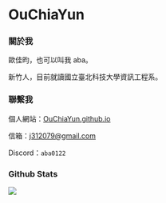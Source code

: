 # OuChiaYun

### 關於我

歐佳昀，也可以叫我 aba。

新竹人，目前就讀國立臺北科技大學資訊工程系。

### 聯繫我

個人網站：[OuChiaYun.github.io](https://OuChiaYun.github.io/)

信箱：[j312079@gmail.com](sigtunatw@gmail.com)

Discord：`aba0122`

### Github Stats

![](https://github-readme-stats.vercel.app/api?username=OuChiaYun&include_all_commits=true&rank_icon=github&show_icons=true&theme=light)

<!-- tools:
https://github.com/anuraghazra/github-readme-stats?tab=readme-ov-file#showing-icons -->

